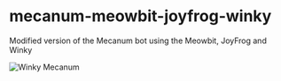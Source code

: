 # mecanum-meowbit-joyfrog-winky
Modified version of the Mecanum bot using the Meowbit, JoyFrog and Winky

![Winky Mecanum](winky=mecanum.jpg)

